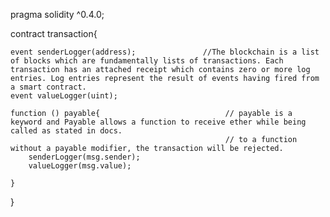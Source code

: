 pragma solidity ^0.4.0;


contract transaction{
    
    event senderLogger(address);               //The blockchain is a list of blocks which are fundamentally lists of transactions. Each transaction has an attached receipt which contains zero or more log entries. Log entries represent the result of events having fired from a smart contract.
    event valueLogger(uint);
    
    function () payable{                            // payable is a keyword and Payable allows a function to receive ether while being called as stated in docs.
                                                    // to a function without a payable modifier, the transaction will be rejected.
        senderLogger(msg.sender);
        valueLogger(msg.value);
        
    } 
} 

